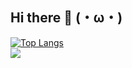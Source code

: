 <!--
### Hi there 👋
-->
## Hi there 👋 (・ω・)

[![Top Langs](https://github-readme-stats.vercel.app/api/top-langs/?username=richeyphu&layout=compact)](https://github.com/anuraghazra/github-readme-stats)<br>
![](https://komarev.com/ghpvc/?username=richeyphu&color=ff69b4&label=strayers+→) <!-- Start counting on 19/7/2564 -->

<!--
**richeyphu/richeyphu** is a ✨ _special_ ✨ repository because its `README.md` (this file) appears on your GitHub profile.

Here are some ideas to get you started:

- 🔭 I’m currently working on ...
- 🌱 I’m currently learning ...
- 👯 I’m looking to collaborate on ...
- 🤔 I’m looking for help with ...
- 💬 Ask me about ...
- 📫 How to reach me: ...
- 😄 Pronouns: ...
- ⚡ Fun fact: ...
-->
